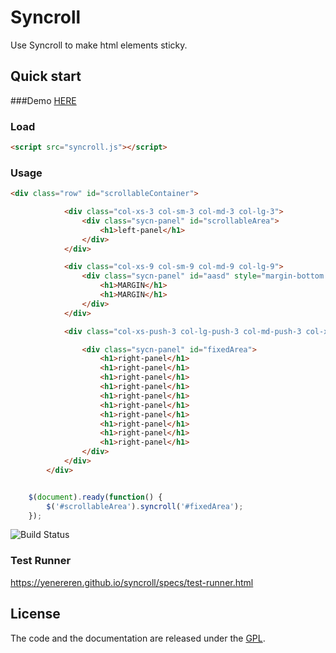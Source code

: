 # Syncroll

Use Syncroll to make html elements sticky.


## Quick start

###Demo
[HERE](https://yenereren.github.io/syncroll/demo/)


### Load
```html
<script src="syncroll.js"></script>
```

### Usage

```html
<div class="row" id="scrollableContainer">

            <div class="col-xs-3 col-sm-3 col-md-3 col-lg-3">
                <div class="sycn-panel" id="scrollableArea">
                    <h1>left-panel</h1>
                </div>
            </div>

            <div class="col-xs-9 col-sm-9 col-md-9 col-lg-9">
                <div class="sycn-panel" id="aasd" style="margin-bottom:100px;">
                    <h1>MARGIN</h1>
                    <h1>MARGIN</h1>
                </div>
            </div>

            <div class="col-xs-push-3 col-lg-push-3 col-md-push-3 col-xs-9 col-sm-9 col-md-9 col-lg-9">

                <div class="sycn-panel" id="fixedArea">
                    <h1>right-panel</h1>
                    <h1>right-panel</h1>
                    <h1>right-panel</h1>
                    <h1>right-panel</h1>
                    <h1>right-panel</h1>
                    <h1>right-panel</h1>
                    <h1>right-panel</h1>
                    <h1>right-panel</h1>
                    <h1>right-panel</h1>
                    <h1>right-panel</h1>
                </div>
            </div>
        </div>
```

```js

    $(document).ready(function() {
        $('#scrollableArea').syncroll('#fixedArea');
    });
```


![Build Status](https://travis-ci.org/yenereren/syncroll.svg?branch=master)

### Test Runner
https://yenereren.github.io/syncroll/specs/test-runner.html


## License

The code and the documentation are released under the [GPL](LICENSE).


